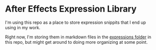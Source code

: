 # After Effects Expression Library

I'm using this repo as a place to store expression snippits that I end up using in my work. 

Right now, I'm storing them in markdown files in the [expressions folder](https://github.com/CameronFoxly/AfterEffectsExpressionLibrary/tree/main/expressions) in this repo, but might get around to doing more organizing at some point.
